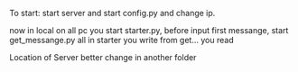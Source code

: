 To start:
start server and start config.py and change ip.

now in local on all pc you start starter.py, before input first messange, start get_messange.py
all
in starter you write
from get... you read

Location of Server better change in another folder
